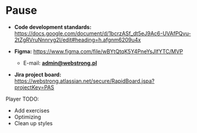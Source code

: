 # Pause

- **Code development standards:** https://docs.google.com/document/d/1bcrzASf_dt5eJ9Ac6-UVAfPQvu-2tZgRVruNnnryg2I/edit#heading=h.afgnm6209u4x

- **Figma:** https://www.figma.com/file/wBYtQtqK5Y4PneYsJIfYTC/MVP

  - E-mail: **admin@webstrong.pl**

- **Jira project board:** https://webstrong.atlassian.net/secure/RapidBoard.jspa?projectKey=PAS

Player TODO:

- Add exercises
- Optimizing
- Clean up styles

